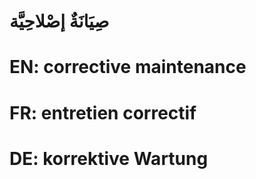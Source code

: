 # صِيَانَةٌ إصْلاحِيَّة

# EN: corrective maintenance

# FR: entretien correctif

# DE: korrektive Wartung
